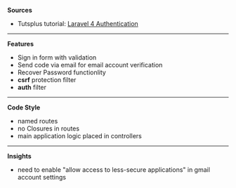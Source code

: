 **Sources**
* Tutsplus tutorial:  [Laravel 4 Authentication](https://www.youtube.com/watch?v=-QjzzLVsUJY&list=PLfdtiltiRHWGf_XXdKn60f8h9jjn_9QDp&index=1)

___

**Features**
* Sign in form with validation
* Send code via email for email account verification
* Recover Password functionlity
* **csrf** protection filter
* **auth** filter

___

**Code Style**
* named routes
* no Closures in routes
* main application logic placed in controllers

___

**Insights**
* need to enable "allow access to less-secure applications" in gmail account settings
